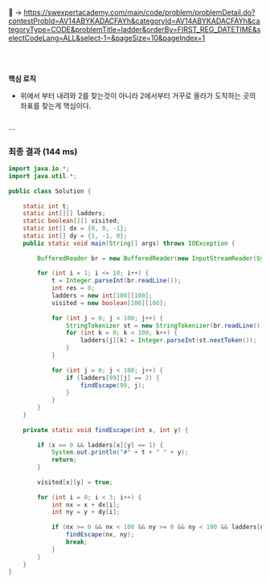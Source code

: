 📌 → https://swexpertacademy.com/main/code/problem/problemDetail.do?contestProbId=AV14ABYKADACFAYh&categoryId=AV14ABYKADACFAYh&categoryType=CODE&problemTitle=ladder&orderBy=FIRST_REG_DATETIME&selectCodeLang=ALL&select-1=&pageSize=10&pageIndex=1

<br/><br/>

**핵심 로직**

- 위에서 부터 내려와 2를 찾는것이 아니라 2에서부터 거꾸로 올라가 도착하는 곳의 좌표를 찾는게 핵심이다. <br/><br/>
 
```java
~~
```

### 최종 결과 (144 ms)

```java
import java.io.*;
import java.util.*;
 
public class Solution {
 
    static int t;
    static int[][] ladders;
    static boolean[][] visited;
    static int[] dx = {0, 0, -1};
    static int[] dy = {1, -1, 0};
    public static void main(String[] args) throws IOException {
 
        BufferedReader br = new BufferedReader(new InputStreamReader(System.in));
 
        for (int i = 1; i <= 10; i++) {
            t = Integer.parseInt(br.readLine());
            int res = 0;
            ladders = new int[100][100];
            visited = new boolean[100][100];
 
            for (int j = 0; j < 100; j++) {
                StringTokenizer st = new StringTokenizer(br.readLine());
                for (int k = 0; k < 100; k++) {
                    ladders[j][k] = Integer.parseInt(st.nextToken());
                }
            }
 
            for (int j = 0; j < 100; j++) {
                if (ladders[99][j] == 2) {
                    findEscape(99, j);
                }
            }
        }
    }
 
    private static void findEscape(int x, int y) {
 
        if (x == 0 && ladders[x][y] == 1) {
            System.out.println("#" + t + " " + y);
            return;
        }
 
        visited[x][y] = true;
 
        for (int i = 0; i < 3; i++) {
            int nx = x + dx[i];
            int ny = y + dy[i];
 
            if (nx >= 0 && nx < 100 && ny >= 0 && ny < 100 && ladders[nx][ny] == 1 && !visited[nx][ny]) {
                findEscape(nx, ny);
                break;
            }
        }
    }
}
```
